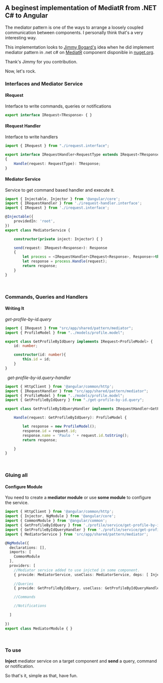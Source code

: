 ## A beginest implementation of MediatR from .NET C# to Angular

The mediator pattern is one of the ways to arrange a loosely coupled communication between components. I personally think that's a very interesting way.

This implementation looks to [Jimmy Bogard's](https://github.com/jbogard) idea when he did implement mediator pattern in .net c# on [MediatR](https://github.com/jbogard/MediatR) component disponible in [nuget.org](https://www.nuget.org/packages/MediatR).


Thank's Jimmy for you contribution.

Now, let's rock.

### Interfaces and Mediator Service

#### IRequest
Interface to write commands, queries or notifications
```typescript
export interface IRequest<TResponse> { } 
```

#### IRequest Handler
Interface to write handlers
```typescript
import { IRequest } from "./irequest.interface";

export interface IRequestHandler<RequestType extends IRequest<TResponse>, TResponse>
{
    Handle(request: RequestType): TResponse;
}
```

#### Mediator Service
Service to get command based handler and execute it.
```typescript
import { Injectable, Injector } from '@angular/core';
import { IRequestHandler } from './irequest-handler.interface';
import { IRequest } from './irequest.interface';

@Injectable({
    providedIn: 'root',
})
export class MediatorService {

    constructor(private inject: Injector) { }

    send(request: IRequest<Response>): Response 
    {
        let process = <IRequestHandler<IRequest<Response>, Response>>this.inject.get(request.constructor);
        let response = process.Handle(request);
        return response;
    }
}
```
&nbsp;
&nbsp;
### Commands, Queries and Handlers
#### Writing It
*get-profile-by-id.query*
```typescript
import { IRequest } from "src/app/shared/pattern/mediator";
import { ProfileModel } from "../models/profile.model";

export class GetProfileByIdQuery implements IRequest<ProfileModel> {
    id: number;

    constructor(id: number){
        this.id = id;
    }
}
```
&nbsp;
*get-profile-by-id.query-handler*
```typescript
import { HttpClient } from '@angular/common/http';
import { IRequestHandler } from "src/app/shared/pattern/mediator";
import { ProfileModel } from "../models/profile.model";
import { GetProfileByIdQuery } from "./get-profile-by-id.query";

export class GetProfileByIdQueryHandler implements IRequestHandler<GetProfileByIdQuery, ProfileModel>{

    Handle(request: GetProfileByIdQuery): ProfileModel {

        let response = new ProfileModel();
        response.id = request.id;
        response.name = 'Paulo ' + request.id.toString();
        return response;

    }    
}
```
&nbsp;
&nbsp;
### Gluing all
#### Configure Module

You need to create a **mediator module** or use **some module** to configure the service.

```typescript
import { HttpClient } from '@angular/common/http';
import { Injector, NgModule } from '@angular/core';
import { CommonModule } from '@angular/common';
import { GetProfileByIdQuery } from './profile/service/get-profile-by-id.query';
import { GetProfileByIdQueryHandler } from './profile/service/get-profile-by-id.query-handler';
import { MediatorService } from 'src/app/shared/pattern/mediator';

@NgModule({
  declarations: [],
  imports: [
    CommonModule
  ],
  providers: [
    //Mediator service added to use injcted in some component.
    { provide: MediatorService, useClass: MediatorService, deps: [ Injector ]},
  
    //Queries
    { provide: GetProfileByIdQuery, useClass: GetProfileByIdQueryHandler }

    //Commands

    //Notifications
    
  ]   
  
})
export class MediatorModule { }
```
&nbsp;
&nbsp;
### To use
**Inject** mediator service on a target component and **send** a query, command or notification.

So that's it, simple as that, have fun.
